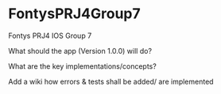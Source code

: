# FontysPRJ4Group7
Fontys PRJ4 IOS Group 7

What should the app (Version 1.0.0) will do?

What are the key implementations/concepts?

Add a wiki how errors & tests shall be added/ are implemented
